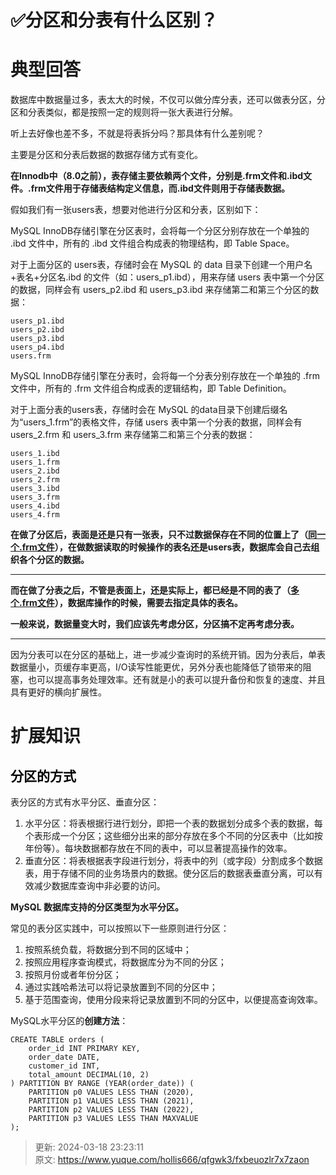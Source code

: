 # ✅分区和分表有什么区别？

# 典型回答


数据库中数据量过多，表太大的时候，不仅可以做分库分表，还可以做表分区，分区和分表类似，都是按照一定的规则将一张大表进行分解。



听上去好像也差不多，不就是将表拆分吗？那具体有什么差别呢？



主要是分区和分表后数据的数据存储方式有变化。



**在Innodb中（8.0之前），表存储主要依赖两个文件，分别是.frm文件和.ibd文件。.frm文件用于存储表结构定义信息，而.ibd文件则用于存储表数据。**



假如我们有一张users表，想要对他进行分区和分表，区别如下：



MySQL InnoDB存储引擎在分区表时，会将每一个分区分别存放在一个单独的 .ibd 文件中，所有的 .ibd 文件组合构成表的物理结构，即 Table Space。



对于上面分区的 users表，存储时会在 MySQL 的 data 目录下创建一个用户名+表名+分区名.ibd 的文件（如：users_p1.ibd），用来存储 users 表中第一个分区的数据，同样会有 users_p2.ibd 和 users_p3.ibd 来存储第二和第三个分区的数据：



```plain
users_p1.ibd
users_p2.ibd
users_p3.ibd
users_p4.ibd
users.frm
```



MySQL InnoDB存储引擎在分表时，会将每一个分表分别存放在一个单独的 .frm 文件中，所有的 .frm 文件组合构成表的逻辑结构，即 Table Definition。



对于上面分表的users表，存储时会在 MySQL 的data目录下创建后缀名为“users_1.frm”的表格文件，存储 users 表中第一个分表的数据，同样会有 users_2.frm 和 users_3.frm 来存储第二和第三个分表的数据：



```plain
users_1.ibd
users_1.frm
users_2.ibd
users_2.frm
users_3.ibd
users_3.frm
users_4.ibd
users_4.frm
```



**在做了分区后，表面是还是只有一张表，只不过数据保存在不同的位置上了（****<u>同一个.frm文件</u>****），在做数据读取的时候操作的表名还是users表，数据库会自己去组织各个分区的数据。**

****

**而在做了分表之后，不管是表面上，还是实际上，都已经是不同的表了（****<u>多个.frm文件</u>****），数据库操作的时候，需要去指定具体的表名。**



**一般来说，数据量变大时，我们应该先考虑分区，分区搞不定再考虑分表。**

****

因为分表可以在分区的基础上，进一步减少查询时的系统开销。因为分表后，单表数据量小，页缓存率更高，I/O读写性能更优，另外分表也能降低了锁带来的阻塞，也可以提高事务处理效率。还有就是小的表可以提升备份和恢复的速度、并且具有更好的横向扩展性。

<font style="color:rgb(55, 65, 81);background-color:rgb(247, 247, 248);"></font>

# 扩展知识


## **<font style="color:rgb(0, 0, 0);">分区的方式</font>**
表分区的方式有水平分区、垂直分区：

1. 水平分区：将表根据行进行划分，即把一个表的数据划分成多个表的数据，每个表形成一个分区；这些细分出来的部分存放在多个不同的分区表中（比如按年份等）。每块数据都存放在不同的表中，可以显著提高操作的效率。
2. 垂直分区：将表根据表字段进行划分，将表中的列（或字段）分割成多个数据表，用于存储不同的业务场景内的数据。使分区后的数据表垂直分离，可以有效减少数据库查询中非必要的访问。



**MySQL 数据库支持的分区类型为水平分区。**

**<font style="color:rgb(51, 51, 51);"></font>**

**<font style="color:rgb(51, 51, 51);"></font>**

常见的表分区实践中，可以按照以下一些原则进行分区：

**<font style="color:rgb(51, 51, 51);"></font>**

1. 按照系统负载，将数据分到不同的区域中；
2. 按照应用程序查询模式，将数据库分为不同的分区；
3. 按照月份或者年份分区；
4. 通过实践哈希法可以将记录放置到不同的分区中；
5. 基于范围查询，使用分段来将记录放置到不同的分区中，以便提高查询效率。





MySQL水平分区的**创建方法**：



```plain
CREATE TABLE orders (
    order_id INT PRIMARY KEY,
    order_date DATE,
    customer_id INT,
    total_amount DECIMAL(10, 2)
) PARTITION BY RANGE (YEAR(order_date)) (
    PARTITION p0 VALUES LESS THAN (2020),
    PARTITION p1 VALUES LESS THAN (2021),
    PARTITION p2 VALUES LESS THAN (2022),
    PARTITION p3 VALUES LESS THAN MAXVALUE
);
```





> 更新: 2024-03-18 23:23:11  
> 原文: <https://www.yuque.com/hollis666/qfgwk3/fxbeuozlr7x7zaon>